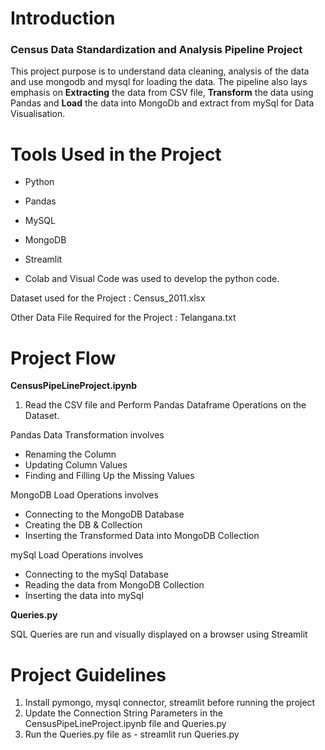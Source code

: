 # Introduction
<h3>Census Data Standardization and Analysis Pipeline Project</h3>
This project purpose is to understand data cleaning, analysis of the data and use mongodb and mysql for loading the data.
The pipeline also lays emphasis on <B>Extracting</B> the data from CSV file, <B>Transform</B> the data using Pandas and <B>Load</B> the data into MongoDb and extract from mySql for Data Visualisation.

# Tools Used in the Project
- Python
- Pandas
- MySQL
- MongoDB
- Streamlit

- Colab and Visual Code was used to develop the python code.

 Dataset used for the Project : Census_2011.xlsx
 
 Other Data File Required for the Project : Telangana.txt

# Project Flow
<B>CensusPipeLineProject.ipynb</B>

1) Read the CSV file and Perform Pandas Dataframe Operations on the Dataset. 

Pandas Data Transformation involves 
  - Renaming the Column
  - Updating Column Values
  - Finding and Filling Up the Missing Values

MongoDB Load Operations involves
  - Connecting to the MongoDB Database
  - Creating the DB & Collection
  - Inserting the Transformed Data into MongoDB Collection

mySql Load Operations involves
  - Connecting to the mySql Database
  - Reading the data from MongoDB Collection
  - Inserting the data into mySql

<B>Queries.py</B>

SQL Queries are run and visually displayed on a browser using Streamlit

# Project Guidelines

1) Install pymongo, mysql connector, streamlit before running the project
2) Update the Connection String Parameters in the CensusPipeLineProject.ipynb file and Queries.py
3) Run the Queries.py file as - streamlit run Queries.py



